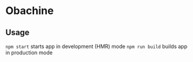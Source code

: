 # Obachine

## Usage
`npm start` starts app in development (HMR) mode
`npm run build` builds app in production mode
